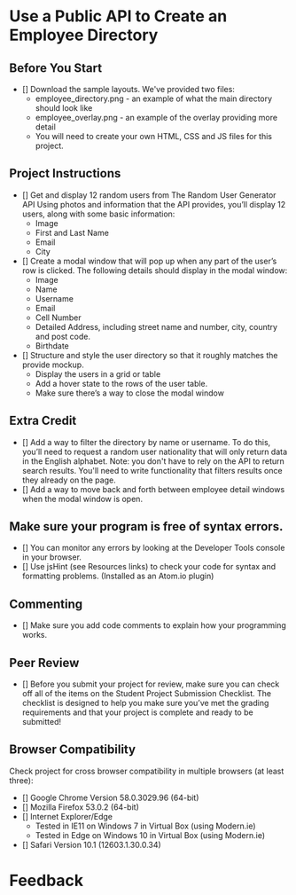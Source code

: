 Use a Public API to Create an Employee Directory
================================================

## Before You Start
- [] Download the sample layouts. We've provided two files:
  - employee_directory.png - an example of what the main directory should look like
  - employee_overlay.png - an example of the overlay providing more detail
  - You will need to create your own HTML, CSS and JS files for this project.

## Project Instructions
- [] Get and display 12 random users from The Random User Generator API
Using photos and information that the API provides, you’ll display 12 users, along with some basic information:
  - Image
  - First and Last Name
  - Email
  - City
- [] Create a modal window that will pop up when any part of the user’s row is clicked. The following details should display in the modal window:
  - Image
  - Name
  - Username
  - Email
  - Cell Number
  - Detailed Address, including street name and number, city, country and post code.
  - Birthdate
- [] Structure and style the user directory so that it roughly matches the provide mockup.
  - Display the users in a grid or table
  - Add a hover state to the rows of the user table.
  - Make sure there’s a way to close the modal window

## Extra Credit
- [] Add a way to filter the directory by name or username. To do this, you’ll need to request a random user nationality that will only return data in the English alphabet. Note: you don't have to rely on the API to return search results. You'll need to write functionality that filters results once they already on the page.
- [] Add a way to move back and forth between employee detail windows when the modal window is open.

## Make sure your program is free of syntax errors.
- [] You can monitor any errors by looking at the Developer Tools console in your browser.
- [] Use jsHint (see Resources links) to check your code for syntax and formatting problems. (Installed as an Atom.io plugin)

## Commenting
- [] Make sure you add code comments to explain how your programming works.

## Peer Review
- [] Before you submit your project for review, make sure you can check off all of the items on the Student Project Submission Checklist. The checklist is designed to help you make sure you’ve met the grading requirements and that your project is complete and ready to be submitted!

## Browser Compatibility
Check project for cross browser compatibility in multiple browsers (at least three):
- [] Google Chrome Version 58.0.3029.96 (64-bit)
- [] Mozilla Firefox 53.0.2 (64-bit)
- [] Internet Explorer/Edge
  - Tested in IE11 on Windows 7 in Virtual Box (using Modern.ie)
  - Tested in Edge on Windows 10 in Virtual Box (using Modern.ie)
- [] Safari Version 10.1 (12603.1.30.0.34)

# Feedback
